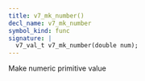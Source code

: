 ```yaml
---
title: v7_mk_number()
decl_name: v7_mk_number
symbol_kind: func
signature: |
  v7_val_t v7_mk_number(double num);
---
```


Make numeric primitive value 

